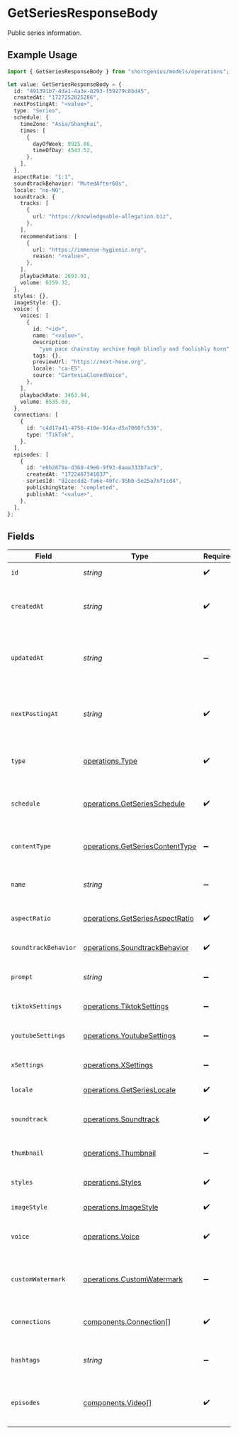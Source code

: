 # GetSeriesResponseBody

Public series information.

## Example Usage

```typescript
import { GetSeriesResponseBody } from "shortgenius/models/operations";

let value: GetSeriesResponseBody = {
  id: "491391b7-4da1-4a3e-8293-f59279c8bd45",
  createdAt: "1727252825286",
  nextPostingAt: "<value>",
  type: "Series",
  schedule: {
    timeZone: "Asia/Shanghai",
    times: [
      {
        dayOfWeek: 9925.86,
        timeOfDay: 4543.52,
      },
    ],
  },
  aspectRatio: "1:1",
  soundtrackBehavior: "MutedAfter60s",
  locale: "no-NO",
  soundtrack: {
    tracks: [
      {
        url: "https://knowledgeable-allegation.biz",
      },
    ],
    recommendations: [
      {
        url: "https://immense-hygienic.org",
        reason: "<value>",
      },
    ],
    playbackRate: 2693.91,
    volume: 6159.32,
  },
  styles: {},
  imageStyle: {},
  voice: {
    voices: [
      {
        id: "<id>",
        name: "<value>",
        description:
          "yum pace chainstay archive hmph blindly and foolishly horn",
        tags: {},
        previewUrl: "https://next-hose.org",
        locale: "ca-ES",
        source: "CartesiaClonedVoice",
      },
    ],
    playbackRate: 3463.94,
    volume: 8535.03,
  },
  connections: [
    {
      id: "c4d17a41-4756-410e-914a-d5a7060fc536",
      type: "TikTok",
    },
  ],
  episodes: [
    {
      id: "e6b2879a-d360-49e6-9f93-8aaa333b7ac9",
      createdAt: "1722467341037",
      seriesId: "82cecdd2-fa6e-49fc-95bb-5e25a7af1cd4",
      publishingState: "completed",
      publishAt: "<value>",
    },
  ],
};
```

## Fields

| Field                                                                              | Type                                                                               | Required                                                                           | Description                                                                        |
| ---------------------------------------------------------------------------------- | ---------------------------------------------------------------------------------- | ---------------------------------------------------------------------------------- | ---------------------------------------------------------------------------------- |
| `id`                                                                               | *string*                                                                           | :heavy_check_mark:                                                                 | Unique ID of the series.                                                           |
| `createdAt`                                                                        | *string*                                                                           | :heavy_check_mark:                                                                 | Date and time (ISO 8601) when the series was created.                              |
| `updatedAt`                                                                        | *string*                                                                           | :heavy_minus_sign:                                                                 | Date and time (ISO 8601) when the series was last updated.                         |
| `nextPostingAt`                                                                    | *string*                                                                           | :heavy_check_mark:                                                                 | Date and time (ISO 8601) when the next video will be posted.                       |
| `type`                                                                             | [operations.Type](../../models/operations/type.md)                                 | :heavy_check_mark:                                                                 | Type of the series (e.g., automatically generated).                                |
| `schedule`                                                                         | [operations.GetSeriesSchedule](../../models/operations/getseriesschedule.md)       | :heavy_check_mark:                                                                 | The publishing schedule for the video series.                                      |
| `contentType`                                                                      | [operations.GetSeriesContentType](../../models/operations/getseriescontenttype.md) | :heavy_minus_sign:                                                                 | Indicates the type of content in this series.                                      |
| `name`                                                                             | *string*                                                                           | :heavy_minus_sign:                                                                 | User-friendly name for the series.                                                 |
| `aspectRatio`                                                                      | [operations.GetSeriesAspectRatio](../../models/operations/getseriesaspectratio.md) | :heavy_check_mark:                                                                 | Aspect ratio of the series videos.                                                 |
| `soundtrackBehavior`                                                               | [operations.SoundtrackBehavior](../../models/operations/soundtrackbehavior.md)     | :heavy_check_mark:                                                                 | Behavior of the soundtrack.                                                        |
| `prompt`                                                                           | *string*                                                                           | :heavy_minus_sign:                                                                 | A custom topic for the series.                                                     |
| `tiktokSettings`                                                                   | [operations.TiktokSettings](../../models/operations/tiktoksettings.md)             | :heavy_minus_sign:                                                                 | Settings for the TikTok platform.                                                  |
| `youtubeSettings`                                                                  | [operations.YoutubeSettings](../../models/operations/youtubesettings.md)           | :heavy_minus_sign:                                                                 | Settings for the YouTube platform.                                                 |
| `xSettings`                                                                        | [operations.XSettings](../../models/operations/xsettings.md)                       | :heavy_minus_sign:                                                                 | Settings for the X/Twitter platform.                                               |
| `locale`                                                                           | [operations.GetSeriesLocale](../../models/operations/getserieslocale.md)           | :heavy_check_mark:                                                                 | Locale of the video series.                                                        |
| `soundtrack`                                                                       | [operations.Soundtrack](../../models/operations/soundtrack.md)                     | :heavy_check_mark:                                                                 | Soundtrack configuration for the series.                                           |
| `thumbnail`                                                                        | [operations.Thumbnail](../../models/operations/thumbnail.md)                       | :heavy_minus_sign:                                                                 | Thumbnail for the series.                                                          |
| `styles`                                                                           | [operations.Styles](../../models/operations/styles.md)                             | :heavy_check_mark:                                                                 | Styles for the series videos.                                                      |
| `imageStyle`                                                                       | [operations.ImageStyle](../../models/operations/imagestyle.md)                     | :heavy_check_mark:                                                                 | Image style for series.                                                            |
| `voice`                                                                            | [operations.Voice](../../models/operations/voice.md)                               | :heavy_check_mark:                                                                 | Voice configuration for the series.                                                |
| `customWatermark`                                                                  | [operations.CustomWatermark](../../models/operations/customwatermark.md)           | :heavy_minus_sign:                                                                 | Custom watermark for the series (paid plans only).                                 |
| `connections`                                                                      | [components.Connection](../../models/components/connection.md)[]                   | :heavy_check_mark:                                                                 | Publishing connections for the series.                                             |
| `hashtags`                                                                         | *string*                                                                           | :heavy_minus_sign:                                                                 | List of custom hashtags for the series.                                            |
| `episodes`                                                                         | [components.Video](../../models/components/video.md)[]                             | :heavy_check_mark:                                                                 | List of episodes associated with this series.                                      |